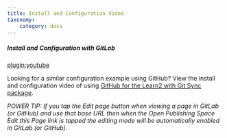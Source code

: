```yaml
---
title: Install and Configuration Video
taxonomy:
    category: docs
---
```


##### Install and Configuration with GitLab
[plugin:youtube](https://www.youtube.com/watch?v=T4mzYHV2Rsk)

Looking for a similar configuration example using GitHub? View the install and configuration video of using [GitHub for the Learn2 with Git Sync package](/learn2withgitsync/install-configure-video).

_POWER TIP: If you tap the *Edit* page button when viewing a page in GitLab (or GitHub) and use that base URL then when the Open Publishing Space *Edit this Page* link is tapped the editing mode will be automatically enabled in GitLab (or GitHub)._
